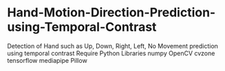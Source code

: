 # Hand-Motion-Direction-Prediction-using-Temporal-Contrast
Detection of Hand such as Up, Down, Right, Left, No Movement prediction using temporal contrast 
Require Python Libraries
numpy
OpenCV
cvzone
tensorflow
mediapipe
Pillow
